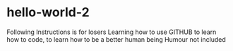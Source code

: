 # hello-world-2
Following Instructions is for losers
Learning how to use GITHUB to learn how to code, to learn how to be a better human being
Humour not included
